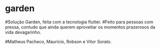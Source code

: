# garden

#Solução Garden, feita com a tecnologia flutter.
#Feito para pessoas com pressa, contudo que ainda querem aproveitar os momentos prazerosos da vida devagarinho.

#Matheus Pacheco, Maurício, Robson e Vitor Sorato. 
